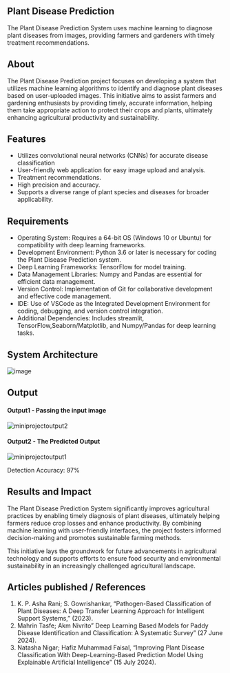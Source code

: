 ## Plant Disease Prediction
  The Plant Disease Prediction System uses machine learning to diagnose plant diseases from images, providing farmers and gardeners with timely treatment recommendations.
  
## About
  The Plant Disease Prediction project focuses on developing a system that utilizes machine learning algorithms to identify and diagnose plant diseases based on user-uploaded images. This initiative aims to assist farmers and gardening enthusiasts by providing timely, accurate information, helping them take appropriate action to protect their crops and plants, ultimately enhancing agricultural productivity and sustainability.

## Features
<!--List the features of the project as shown below-->
- Utilizes convolutional neural networks (CNNs) for accurate disease classification
- User-friendly web application for easy image upload and analysis.
- Treatment recommendations.
- High precision and accuracy.
- Supports a diverse range of plant species and diseases for broader applicability.

## Requirements
<!--List the requirements of the project as shown below-->
* Operating System: Requires a 64-bit OS (Windows 10 or Ubuntu) for compatibility with deep learning frameworks.
* Development Environment: Python 3.6 or later is necessary for coding the Plant Disease Prediction system.
* Deep Learning Frameworks: TensorFlow for model training.
* Data Management Libraries: Numpy and Pandas are essential for efficient data management.
* Version Control: Implementation of Git for collaborative development and effective code management.
* IDE: Use of VSCode as the Integrated Development Environment for coding, debugging, and version control integration.
* Additional Dependencies: Includes streamlit, TensorFlow,Seaborn/Matplotlib, and Numpy/Pandas for deep learning tasks.

## System Architecture
<!--Embed the system architecture diagram as shown below-->

![image](https://github.com/user-attachments/assets/555902ba-d5dd-4a39-b7c2-0a65aaec808e)



## Output

<!--Embed the Output picture at respective places as shown below as shown below-->
#### Output1 - Passing the input image

![miniprojectoutput2](https://github.com/user-attachments/assets/9d39bcc1-3d68-4d25-b7ff-c92021b1572a)


#### Output2 - The Predicted Output

![miniprojectoutput1](https://github.com/user-attachments/assets/3fb25882-b782-48d4-987c-0188b1d205b4)


Detection Accuracy: 97%


## Results and Impact

  The Plant Disease Prediction System significantly improves agricultural practices by enabling timely diagnosis of plant diseases, ultimately helping farmers reduce crop losses and enhance productivity. By combining machine learning with user-friendly interfaces, the project fosters informed decision-making and promotes sustainable farming methods.

  This initiative lays the groundwork for future advancements in agricultural technology and supports efforts to ensure food security and environmental sustainability in an increasingly challenged agricultural landscape.

## Articles published / References
1)	K. P. Asha Rani; S. Gowrishankar, “Pathogen-Based Classification of Plant Diseases: A Deep Transfer Learning Approach for Intelligent Support Systems,” (2023).
2)	Mahrin Tasfe; Akm Nivrito” Deep Learning Based Models for Paddy Disease Identification and Classification: A Systematic Survey” (27 June 2024).
3)	Natasha Nigar; Hafiz Muhammad Faisal, “Improving Plant Disease Classification With Deep-Learning-Based Prediction Model Using Explainable Artificial Intelligence” (15 July 2024).




